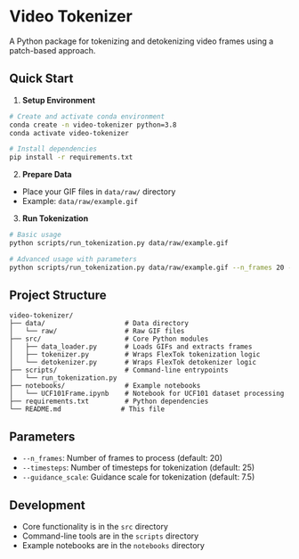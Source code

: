 # Video Tokenizer

A Python package for tokenizing and detokenizing video frames using a patch-based approach.

## Quick Start

1. **Setup Environment**
```bash
# Create and activate conda environment
conda create -n video-tokenizer python=3.8
conda activate video-tokenizer

# Install dependencies
pip install -r requirements.txt
```

2. **Prepare Data**
- Place your GIF files in `data/raw/` directory
- Example: `data/raw/example.gif`

3. **Run Tokenization**
```bash
# Basic usage
python scripts/run_tokenization.py data/raw/example.gif

# Advanced usage with parameters
python scripts/run_tokenization.py data/raw/example.gif --n_frames 20 --timesteps 25 --guidance_scale 7.5
```

## Project Structure
```
video-tokenizer/
├── data/                    # Data directory
│   └── raw/                 # Raw GIF files
├── src/                     # Core Python modules
│   ├── data_loader.py       # Loads GIFs and extracts frames
│   ├── tokenizer.py         # Wraps FlexTok tokenization logic
│   └── detokenizer.py       # Wraps FlexTok detokenizer logic
├── scripts/                 # Command-line entrypoints
│   └── run_tokenization.py  
├── notebooks/               # Example notebooks
│   └── UCF101Frame.ipynb    # Notebook for UCF101 dataset processing
├── requirements.txt         # Python dependencies
└── README.md               # This file
```

## Parameters
- `--n_frames`: Number of frames to process (default: 20)
- `--timesteps`: Number of timesteps for tokenization (default: 25)
- `--guidance_scale`: Guidance scale for tokenization (default: 7.5)

## Development
- Core functionality is in the `src` directory
- Command-line tools are in the `scripts` directory
- Example notebooks are in the `notebooks` directory 